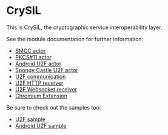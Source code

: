 # CrySIL

This is CrySIL, the cryptographic service interoperability layer.

See the module documentation for further information:
* [SMCC actor](./modules/actors/java/smcc/)
* [PKCS#11 actor](./modules/actors/java/u2f-pkcs11/)
* [Android U2F actor](./modules/actors/java/u2f-android/)
* [Spongy Castle U2F actor](./modules/actors/java/u2f-spongycastle/)
* [U2F communication](./modules/communications/java/u2f-commons/)
* [U2F HTTP receiver](./modules/communications/java/u2f-http-json-receiver/)
* [U2F Websocket receiver](./modules/communications/java/u2f-websocket-receiver/)
* [Chromium Extension](./modules/others/chromium/)

Be sure to check out the samples too:
* [U2F sample](./samples/u2f/)
* [Android U2F sample](./samples/android/)
